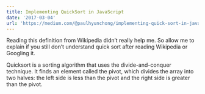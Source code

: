 ```yaml
---
title: Implementing QuickSort in JavaScript
date: '2017-03-04'
url: 'https://medium.com/@paulhyunchong/implementing-quick-sort-in-javascript-3f7f697898f8'
---
```


Reading this definition from Wikipedia didn’t really help me. So allow me to explain if you still don’t understand quick sort after reading Wikipedia or Googling it.

Quicksort is a sorting algorithm that uses the divide-and-conquer technique. It finds an element called the pivot, which divides the array into two halves: the left side is less than the pivot and the right side is greater than the pivot.

